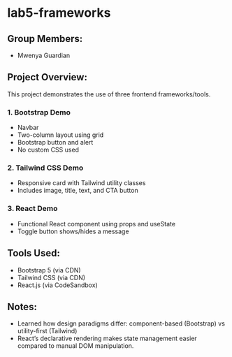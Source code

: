 # lab5-frameworks

## Group Members:
- Mwenya Guardian

## Project Overview:
This project demonstrates the use of three frontend frameworks/tools.

### 1. Bootstrap Demo
- Navbar
- Two-column layout using grid
- Bootstrap button and alert
- No custom CSS used

### 2. Tailwind CSS Demo
- Responsive card with Tailwind utility classes
- Includes image, title, text, and CTA button

### 3. React Demo
- Functional React component using props and useState
- Toggle button shows/hides a message

## Tools Used:
- Bootstrap 5 (via CDN)
- Tailwind CSS (via CDN)
- React.js (via CodeSandbox)

## Notes:
- Learned how design paradigms differ: component-based (Bootstrap) vs utility-first (Tailwind)
- React’s declarative rendering makes state management easier compared to manual DOM manipulation.
